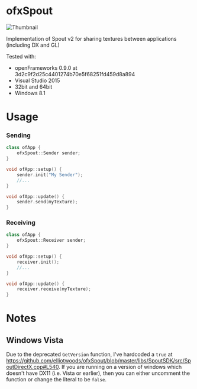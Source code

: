 # ofxSpout
![Thumbnail](https://raw.githubusercontent.com/elliotwoods/ofxSpout/master/ofxaddonx_thumbnail.png)

Implementation of Spout v2 for sharing textures between applications (including DX and GL)

Tested with:
* openFrameworks 0.9.0 at 3d2c9f2d25c4401274b70e5f68251fd459d8a894
* Visual Studio 2015
* 32bit and 64bit
* Windows 8.1

# Usage

### Sending

```c++
class ofApp {
	ofxSpout::Sender sender;
}
```

```c++
void ofApp::setup() {
	sender.init("My Sender");
	//...
}

void ofApp::update() {
	sender.send(myTexture);
}
```

### Receiving

```c++
class ofApp {
	ofxSpout::Receiver sender;
}
```


```c++
void ofApp::setup() {
	receiver.init();
	//...
}

void ofApp::update() {
	receiver.receive(myTexture);
}
```

# Notes

## Windows Vista

Due to the deprecated `GetVersion` function, I've hardcoded a `true` at https://github.com/elliotwoods/ofxSpout/blob/master/libs/SpoutSDK/src/SpoutDirectX.cpp#L540. If you are running on a version of windows which doesn't have DX11 (i.e. Vista or earlier), then you can either uncomment the function or change the literal to be `false`.
